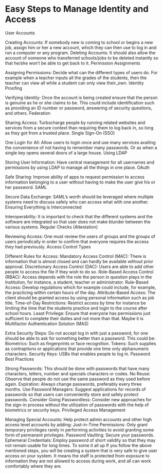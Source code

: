 # Easy Steps to Manage Identity and Access
User Accounts

Creating Accounts: If somebody new is coming to school or begins a new job, assign him or her a new account, which they can then use to log in and run a computer or any program.
Deleting Accounts: It should also allow the account of someone who transferred schools/jobs to be deleted instantly so that he/she won’t be able to get back to it.
Permission Assignments

</table> Assigning Permissions: Decide what can the different types of users do. For example when a teacher inputs all the grades of the students, then the teacher can view all while a student can only view their_own.
Identity Proofing

Verifying Identity: Once the account is being created ensure that the person is genuine as he or she claims to be. This could include identification such as providing an ID number or password, answering of security questions, and others.
Federation

Sharing Access: Turbocharge people by running related websites and services from a secure context than requiring them to log back in, so long as they got from a trusted place.
Single Sign-On (SSO)

One Login for All: Allow users to login once and use many services availing the convenience of not having to remember many passwords. Or as when a single key opens several doors of a large house.
Using LDAP

Storing User Information: Have central management for all usernames and permissions by using LDAP to manage all the things in one place.
OAuth

Safe Sharing: Improve ability of apps to request permission to access information belonging to a user without having to make the user give his or her password.
SAML

Secure Data Exchange: SAML’s worth should be leveraged where multiple systems need to discuss safely who can access what with one another.
Ensuring Everything is Interconnected

Interoperability: It is important to check that the different systems and the software are integrated so that user does not make blunder between the various systems.
Regular Checks (Attestation)

Reviewing Access: One must review the users of groups and the groups of users periodically in order to confirm that everyone requires the access they had previously.
Access Control Types

Different Rules for Access:
Mandatory Access Control (MAC): There is information that is almost closed and can hardly be available without prior approval.
Discretionary Access Control (DAC): Users are able to add other people to access the file if they wish to do so.
Role-Based Access Control (RBAC): Access depends with the role the person in question plays in the Institution, for instance, a student, teacher or administrator.
Rule-Based Access: Develop regulations which for example could include, for example, the practicing within certain hours of the day.
Attribute-Based Access: The client should be granted access by using personal information such as job title.
Time-of-Day Restrictions: Restrict access by time for instance be limiting the time that the students practice and login to the course after school hours.
Least Privilege: Ensure that everyone has permissions just sufficient to complete their duties and not more than that.
Maybe it is Multifactor Authentication Solution (MAS)

Extra Security Steps: Do not accept log in with just a password, for one should be able to ask for something better than a password. This could be:
Biometrics: Such as fingerprints or face recognition.
Tokens: Such supplies as contraptions or applications that provide one time only alphanumeric characters.
Security Keys: USBs that enables people to log in.
Password Best Practices

Strong Passwords: This should be done with passwords that have many characters, letters, number and specials characters or codes.
No Reuse: Observe that people do not use the same password as they used before again.
Expiration: Always change passwords, preferably every three months.
Use Password Managers: Suggest applications for records of passwords so that users can conveniently store and safely protect passwords.
Consider Going Passwordless: Consider new approaches for the sign-in process without the utilization of passwords with the help of biometrics or security keys.
Privileged Access Management

Managing Special Accounts: Help protect admin accounts and other high access level accounts by adding:
Just-in-Time Permissions: Only grant temporary privileges rarely in performing activities to avoid granting some form of permanent privileges.
Password Vaulting: Secure your passwords.
Ephemeral Credentials: Employ password of short validity so that they may not remain usable for long times.
To some it all up
If you follow the above mentioned steps, you will be creating a system that is very safe to give user access on your system. It means the staff is protected from exposure to information they are not allowed to access during work, and all can work comfortably where they are.
